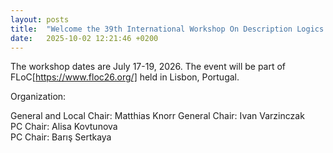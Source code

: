 ```yaml
---
layout: posts
title:  "Welcome the 39th International Workshop On Description Logics Website!"
date:   2025-10-02 12:21:46 +0200
---
```


The workshop dates are July 17-19, 2026. The event will be part of FLoC[https://www.floc26.org/] held in Lisbon, Portugal. 

Organization: 

General and Local Chair: Matthias Knorr 
General Chair: Ivan Varzinczak  
PC Chair: Alisa Kovtunova  
PC Chair: Barış Sertkaya

